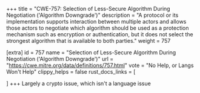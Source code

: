 +++
title = "CWE-757: Selection of Less-Secure Algorithm During Negotiation ('Algorithm Downgrade')"
description	= "A protocol or its implementation supports interaction between multiple actors and allows those actors to negotiate which algorithm should be used as a protection mechanism such as encryption or authentication, but it does not select the strongest algorithm that is available to both parties."
weight = 757

[extra]
id = 757
name = "Selection of Less-Secure Algorithm During Negotiation ('Algorithm Downgrade')"
url = "https://cwe.mitre.org/data/definitions/757.html"
vote = "No Help, or Langs Won't Help"
clippy_helps = false
rust_docs_links = [
	
]
+++
Largely a crypto issue, which isn't a language issue
